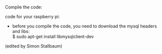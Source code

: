 Compile the code:			

code for your raspberry pi:
- before you compile the code, you need to download the mysql headers and libs:  
	$ sudo apt-get install libmysqlclient-dev


(edited by Simon Stallbaum)
